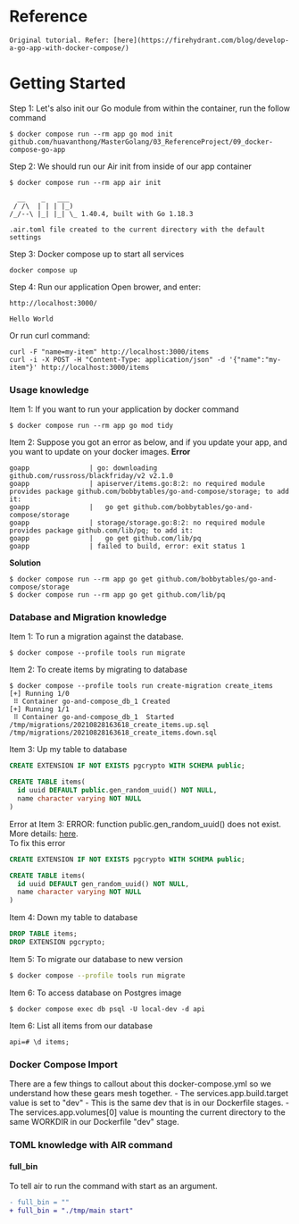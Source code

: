 # Reference
    Original tutorial. Refer: [here](https://firehydrant.com/blog/develop-a-go-app-with-docker-compose/)

# Getting Started
Step 1: Let's also init our Go module from within the container, run the follow command 
```
$ docker compose run --rm app go mod init github.com/huavanthong/MasterGolang/03_ReferenceProject/09_docker-compose-go-app
```

Step 2: We should run our Air init from inside of our app container 
```
$ docker compose run --rm app air init

  __    _   ___
 / /\  | | | |_)
/_/--\ |_| |_| \_ 1.40.4, built with Go 1.18.3

.air.toml file created to the current directory with the default settings
```

Step 3: Docker compose up to start all services
```
docker compose up
```

Step 4: Run our application
Open brower, and enter:
```
http://localhost:3000/

Hello World
```
Or run curl command:
```
curl -F "name=my-item" http://localhost:3000/items
curl -i -X POST -H "Content-Type: application/json" -d '{"name":"my-item"}' http://localhost:3000/items
```
### Usage knowledge
Item 1: If you want to run your application by docker command
```
$ docker compose run --rm app go mod tidy
```

Item 2: Suppose you got an error as below, and if you update your app, and you want to update on your docker images.
**Error**
```
goapp               | go: downloading github.com/russross/blackfriday/v2 v2.1.0  
goapp               | apiserver/items.go:8:2: no required module provides package github.com/bobbytables/go-and-compose/storage; to add it:
goapp               |   go get github.com/bobbytables/go-and-compose/storage     
goapp               | storage/storage.go:8:2: no required module provides package github.com/lib/pq; to add it:
goapp               |   go get github.com/lib/pq
goapp               | failed to build, error: exit status 1
```
**Solution**
```
$ docker compose run --rm app go get github.com/bobbytables/go-and-compose/storage
$ docker compose run --rm app go get github.com/lib/pq
```

### Database and Migration knowledge
Item 1: To run a migration against the database.
```
$ docker compose --profile tools run migrate
```

Item 2: To create items by migrating to database
```
$ docker compose --profile tools run create-migration create_items
[+] Running 1/0
 ⠿ Container go-and-compose_db_1 Created
[+] Running 1/1
 ⠿ Container go-and-compose_db_1  Started
/tmp/migrations/20210828163618_create_items.up.sql
/tmp/migrations/20210828163618_create_items.down.sql
```

Item 3: Up my table to database
```sql
CREATE EXTENSION IF NOT EXISTS pgcrypto WITH SCHEMA public;

CREATE TABLE items(
  id uuid DEFAULT public.gen_random_uuid() NOT NULL,
  name character varying NOT NULL
)
```
Error at Item 3: ERROR:  function public.gen_random_uuid() does not exist. More details: [here](https://stackoverflow.com/questions/35959265/postgresql-function-gen-random-uuid-not-working).  
To fix this error
```sql
CREATE EXTENSION IF NOT EXISTS pgcrypto WITH SCHEMA public;

CREATE TABLE items(
  id uuid DEFAULT gen_random_uuid() NOT NULL,
  name character varying NOT NULL
)
```

Item 4: Down my table to database
```sql
DROP TABLE items;
DROP EXTENSION pgcrypto;
```
Item 5: To migrate our database to new version
```bash
$ docker compose --profile tools run migrate
```

Item 6: To access database on Postgres image
```
$ docker compose exec db psql -U local-dev -d api
```

Item 6: List all items from our database
```
api=# \d items;
```
### Docker Compose Import
There are a few things to callout about this docker-compose.yml so we understand how these gears mesh together.
    - The services.app.build.target value is set to "dev" - This is the same dev that is in our Dockerfile stages.
    - The services.app.volumes[0] value is mounting the current directory to the same WORKDIR in our Dockerfile "dev" stage.

### TOML knowledge with AIR command
#### full_bin
To tell air to run the command with start as an argument.
```diff
- full_bin = ""
+ full_bin = "./tmp/main start"
```